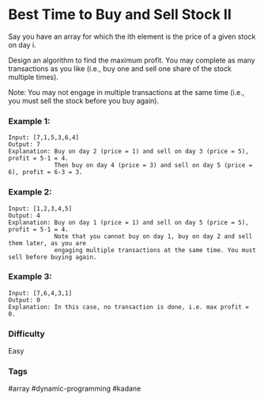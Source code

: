 # Best Time to Buy and Sell Stock II

Say you have an array for which the ith element is the price of a given stock
on day i.

Design an algorithm to find the maximum profit. You may complete as many
transactions as you like (i.e., buy one and sell one share of the stock
multiple times).

Note: You may not engage in multiple transactions at the same time (i.e.,
you must sell the stock before you buy again).

### Example 1:

```
Input: [7,1,5,3,6,4]
Output: 7
Explanation: Buy on day 2 (price = 1) and sell on day 3 (price = 5), profit = 5-1 = 4.
             Then buy on day 4 (price = 3) and sell on day 5 (price = 6), profit = 6-3 = 3.
```

### Example 2:

```
Input: [1,2,3,4,5]
Output: 4
Explanation: Buy on day 1 (price = 1) and sell on day 5 (price = 5), profit = 5-1 = 4.
             Note that you cannot buy on day 1, buy on day 2 and sell them later, as you are
             engaging multiple transactions at the same time. You must sell before buying again.
```

### Example 3:

```
Input: [7,6,4,3,1]
Output: 0
Explanation: In this case, no transaction is done, i.e. max profit = 0.
```

### Difficulty

Easy

### Tags

#array #dynamic-programming #kadane